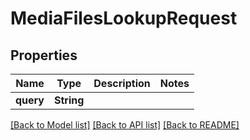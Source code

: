 # MediaFilesLookupRequest

## Properties

Name | Type | Description | Notes
------------ | ------------- | ------------- | -------------
**query** | **String** |  | 

[[Back to Model list]](../#documentation-for-models) [[Back to API list]](../#documentation-for-api-endpoints) [[Back to README]](../)


